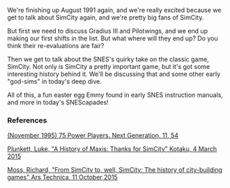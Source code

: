 We're finishing up August 1991 again, and we're really excited because we get to talk about SimCity again, and we're pretty big fans of SimCity.

But first we need to discuss Gradius III and Pilotwings, and we end up making our first shifts in the list. But what where will they end up? Do you think their re-evaluations are fair?

Then we get to talk about the SNES's quirky take on the classic game, SimCity. Not only is SimCity a pretty important game, but it's got some interesting history behind it. We'll be discussing that and some other early "god-sims" in today's deep dive.

All of this, a fun easter egg Emmy found in early SNES instruction manuals, and more in today's SNEScapades!

### References

[(November 1995) 75 Power Players. Next Generation, 11, 54](https://archive.org/details/nextgen-issue-011/page/n3/mode/2up?view=theater)

[Plunkett, Luke, "A History of Maxis: Thanks for SimCity" Kotaku, 4 March 2015](https://kotaku.com/a-history-of-maxis-thanks-for-simcity-1689490370)

[Moss, Richard, "From SimCity to, well, SimCity: The history of city-building games" Ars Technica, 11 October 2015](https://arstechnica.com/gaming/2015/10/from-simcity-to-well-simcity-the-history-of-city-building-games/)
